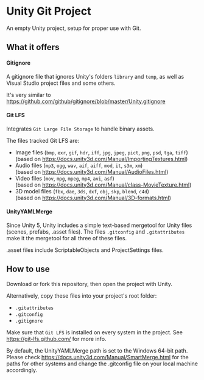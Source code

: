 Unity Git Project
=================
An empty Unity project, setup for proper use with Git.

## What it offers
#### Gitignore
A gitignore file that ignores Unity's folders `library` and `temp`, as well as Visual Studio project files and some others.

It's very similar to https://github.com/github/gitignore/blob/master/Unity.gitignore

#### Git LFS
Integrates `Git Large File Storage` to handle binary assets.

The files tracked Git LFS are:
* Image files (`bmp`, `exr`, `gif`, `hdr`, `iff`, `jpg`, `jpeg`, `pict`, `png`, `psd`, `tga`, `tiff`)<br>
  (based on https://docs.unity3d.com/Manual/ImportingTextures.html)
* Audio files (`mp3`, `ogg`, `wav`, `aif`, `aiff`, `mod`, `it`, `s3m`, `xm`)<br>
  (based on https://docs.unity3d.com/Manual/AudioFiles.html)
* Video files (`mov`, `mpg`, `mpeg`, `mp4`, `avi`, `asf`)<br>
  (based on https://docs.unity3d.com/Manual/class-MovieTexture.html)
* 3D model files (`fbx`, `dae`, `3ds`, `dxf`, `obj`, `skp`, `blend`, `c4d`)<br>
  (based on https://docs.unity3d.com/Manual/3D-formats.html)

#### UnityYAMLMerge
Since Unity 5, Unity includes a simple text-based mergetool for Unity files (scenes, prefabs, .asset files).
The files `.gitconfig` and `.gitattributes` make it the mergetool for all three of these files.

.asset files include ScriptableObjects and ProjectSettings files.

## How to use
Download or fork this repository, then open the project with Unity.

Alternatively, copy these files into your project's root folder:
* `.gitattributes`
* `.gitconfig`
* `.gitignore`

Make sure that `Git LFS` is installed on every system in the project. See https://git-lfs.github.com/ for more info.

By default, the UnityYAMLMerge path is set to the Windows 64-bit path.
Please check https://docs.unity3d.com/Manual/SmartMerge.html for the paths for other systems
and change the .gitconfig file on your local machine accordingly.